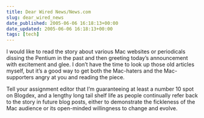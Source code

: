 ```yaml
---
title: Dear Wired News/News.com
slug: dear_wired_news
date_published: 2005-06-06 16:18:13+00:00
date_updated: 2005-06-06 16:18:13+00:00
tags: [tech]
---
```

I would like to read the story about various Mac websites or periodicals dissing the Pentium in the past and then greeting today’s announcement with excitement and glee. I don’t have the time to look up those old articles myself, but it’s a good way to get both the Mac-haters and the Mac-supporters angry at you and reading the piece.

Tell your assignment editor that I’m guaranteeing at least a number 10 spot on Blogdex, and a lengthy long tail shelf life as people continually refer back to the story in future blog posts, either to demonstrate the fickleness of the Mac audience or its open-minded willingness to change and evolve.
